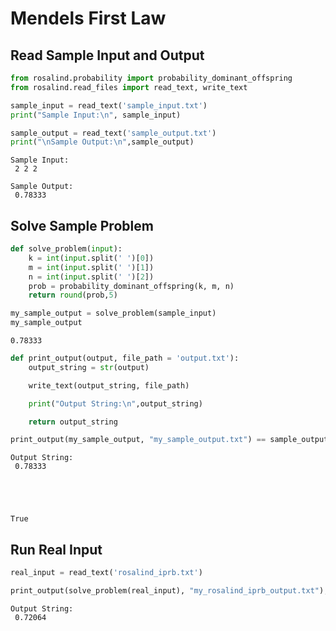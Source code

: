 ---
---

# Mendels First Law

## Read Sample Input and Output


```python
from rosalind.probability import probability_dominant_offspring
from rosalind.read_files import read_text, write_text
```


```python
sample_input = read_text('sample_input.txt')
print("Sample Input:\n", sample_input)

sample_output = read_text('sample_output.txt')
print("\nSample Output:\n",sample_output)
```

    Sample Input:
     2 2 2

    Sample Output:
     0.78333


## Solve Sample Problem


```python
def solve_problem(input):
    k = int(input.split(' ')[0])
    m = int(input.split(' ')[1])
    n = int(input.split(' ')[2])
    prob = probability_dominant_offspring(k, m, n)
    return round(prob,5)

```


```python
my_sample_output = solve_problem(sample_input)
my_sample_output
```




    0.78333




```python
def print_output(output, file_path = 'output.txt'):
    output_string = str(output)

    write_text(output_string, file_path)

    print("Output String:\n",output_string)

    return output_string


```


```python
print_output(my_sample_output, "my_sample_output.txt") == sample_output
```

    Output String:
     0.78333





    True



## Run Real Input


```python
real_input = read_text('rosalind_iprb.txt')

print_output(solve_problem(real_input), "my_rosalind_iprb_output.txt");
```

    Output String:
     0.72064
